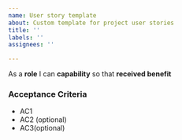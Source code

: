 ```yaml
---
name: User story template
about: Custom template for project user stories
title: ''
labels: ''
assignees: ''

---
```


As a **role** I can **capability** so that **received benefit**

### Acceptance Criteria
- AC1
- AC2 (optional)
- AC3(optional)
